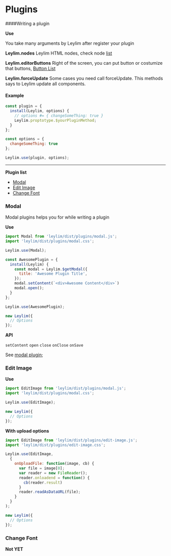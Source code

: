 # Plugins

####Writing a plugin

**Use**

You take many arguments by Leylim after register your plugin

**Leylim.nodes** Leylim HTML nodes, check node [list](https://github.com/abdullah/leylim/blob/master/lib/constant.js)

**Leylim.editorButtons** Right of the screen, you can put button or costumize that buttons, [Button List](https://github.com/abdullah/leylim/blob/master/lib/editorButtons.js)

**Leylim.forceUpdate** Some cases you need call forceUpdate. This methods says to Leylim update all components.

#### Example

```javascript
const plugin = {
  install(Leylim, options) {
    // options #= { changeSomeThing: true }
    Leylim.proptotype.$yourPluginMethod;
  }
};

const options = {
  changeSomeThing: true
};

Leylim.use(plugin, options);
```

---

**Plugin list**

- [Modal](#modal)
- [Edit Image](#edit-image)
- [Change Font](#change-font)

### Modal
Modal plugins helps you for while writing a plugin

**Use**

```javascript
import Modal from 'leylim/dist/plugins/modal.js';
import 'leylim/dist/plugins/modal.css';

Leylim.use(Modal);

const AwesomePlugin = {
  install(Leylim) {
    const modal = Leylim.$getModal({
      title: 'Awesome Plugin Title',
    });
    modal.setContent(`<div>Awesome Content</div>`)
    modal.open();
  }
};

Leylim.use(AwesomePlugin);

new Leylim({
  // Options
});

```


**API**

`setContent`
`open`
`close`
`onClose`
`onSave`

See [modal plugin](https://github.com/abdullah/leylim/blob/master/lib/plugins/modal.js);


### Edit Image

**Use**


```javascript
import EditImage from 'leylim/dist/plugins/modal.js';
import 'leylim/dist/plugins/modal.css';

Leylim.use(EditImage);

new Leylim({
  // Options
});
```


**With upload options**

```javascript
import EditImage from 'leylim/dist/plugins/edit-image.js';
import 'leylim/dist/plugins/edit-image.css';

Leylim.use(EditImage,
  {
    onUploadFile: function(image, cb) {
      var file = image[0];
      var reader = new FileReader();
      reader.onloadend = function() {
        cb(reader.result)
      }
      reader.readAsDataURL(file);
    }
  }
);

new Leylim({
  // Options
});
```

### Change Font

**Not YET**
